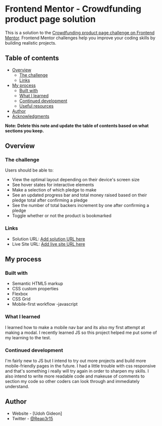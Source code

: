 # Frontend Mentor - Crowdfunding product page solution

This is a solution to the [Crowdfunding product page challenge on Frontend Mentor](https://www.frontendmentor.io/challenges/crowdfunding-product-page-7uvcZe7ZR). Frontend Mentor challenges help you improve your coding skills by building realistic projects. 

## Table of contents

- [Overview](#overview)
  - [The challenge](#the-challenge)
  - [Links](#links)
- [My process](#my-process)
  - [Built with](#built-with)
  - [What I learned](#what-i-learned)
  - [Continued development](#continued-development)
  - [Useful resources](#useful-resources)
- [Author](#author)
- [Acknowledgments](#acknowledgments)

**Note: Delete this note and update the table of contents based on what sections you keep.**

## Overview

### The challenge

Users should be able to:

- View the optimal layout depending on their device's screen size
- See hover states for interactive elements
- Make a selection of which pledge to make
- See an updated progress bar and total money raised based on their pledge total after confirming a pledge
- See the number of total backers increment by one after confirming a pledge
- Toggle whether or not the product is bookmarked


### Links

- Solution URL: [Add solution URL here](https://your-solution-url.com)
- Live Site URL: [Add live site URL here](https://your-live-site-url.com)

## My process

### Built with

- Semantic HTML5 markup
- CSS custom properties
- Flexbox
- CSS Grid
- Mobile-first workflow
-javascript


### What I learned

I learned how to make a mobile nav bar and its also my first attempt at making a modal. I recently learned JS so this project helped me put some of my learning to the test.


### Continued development

I'm fairly new to JS but I intend to try out more projects and build more mobile-friendly pages in the future. I had a little trouble with css responsive and that's something i really will try again in order to sharpen my skills. I also intend to write more readable code and makeuse of comments to section my code so other coders can look through and immediately understand.



## Author

- Website - [Udoh Gideon]
- Twitter - [@Reap3r15](https://www.twitter.com/@Reap3r15)




